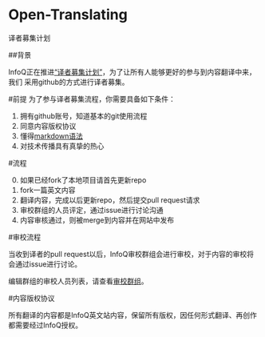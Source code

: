 Open-Translating
================

译者募集计划


##背景

InfoQ正在推进[“译者募集计划”](http://e.weibo.com/1746173800/yBvHFg3be)，为了让所有人能够更好的参与到内容翻译中来，我们
采用github的方式进行译者募集。



#前提
为了参与译者募集流程，你需要具备如下条件：

1. 拥有github账号，知道基本的git使用流程
2. 同意内容版权协议
3. 懂得[markdown语法](daringfireball.net/projects/markdown/syntax#html)
4. 对技术传播具有真挚的热心

#流程

0. 如果已经fork了本地项目请首先更新repo
1. fork一篇英文内容
2. 翻译内容，完成以后更新repo，然后提交pull request请求
3. 审校群组的人员评定，通过issue进行讨论沟通
4. 内容审核通过，则被merge到内容并在网站中发布



#审校流程

当收到译者的pull request以后，InfoQ审校群组会进行审校，对于内容的审校将会通过issue进行讨论。

编辑群组的审校人员列表，请查看[审校群组](#)。


#内容版权协议

所有翻译的内容都是InfoQ英文站内容，保留所有版权，因任何形式翻译、再创作都需要经过InfoQ授权。


